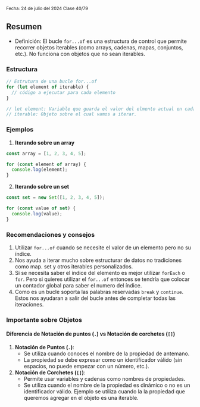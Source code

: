 <sub> Fecha: 24 de julio del 2024 </sub>
<sub> Clase 40/79 </sub>
## Resumen

- Definición: El bucle `for...of` es una estructura de control que permite recorrer objetos iterables (como arrays, cadenas, mapas, conjuntos, etc.). No funciona con objetos que no sean iterables. 
### Estructura

```JavaScript
// Estrutura de una bucle for...of
for (let element of iterable) {
  // código a ejecutar para cada elemento
}

// let element: Variable que guarda el valor del elmento actual en cada iteracion.
// iterable: Objeto sobre el cual vamos a iterar.
```
### Ejemplos

1. **Iterando sobre un array**

```JavaScript
const array = [1, 2, 3, 4, 5];

for (const element of array) {
  console.log(element);
}
```

2. **Iterando sobre un set**

```JavaScript
const set = new Set([1, 2, 3, 4, 5]);

for (const value of set) {
  console.log(value);
}
```
### Recomendaciones y consejos

1. Utilizar `for...of` cuando se necesite el valor de un elemento pero no su índice.
2. Nos ayuda a iterar mucho sobre estructurar de datos no tradiciones como map. set y otros iterables personalizados. 
3. Si se necesita saber el índice del elemento es mejor utilizar `forEach` o `for`. Pero si quieres utilizar el `for...of` entonces se tendría que colocar un contador global para saber el numero del índice.
4. Como es un bucle soporta las palabras reservadas `break` y `continue`. Estos nos ayudaran a salir del bucle antes de completar todas las iteraciones.

### Importante sobre Objetos

#### Diferencia de Notación de puntos (`.`) vs Notación de corchetes (`[]`)

1. **Notación de Puntos (`.`)**:
	- Se utiliza cuando conoces el nombre de la propiedad de antemano.
	- La propiedad se debe expresar como un identificador válido (sin espacios, no puede empezar con un número, etc.).
2. **Notación de Corchetes (`[]`)**:
	- Permite usar variables y cadenas como nombres de propiedades.
	- Se utiliza cuando el nombre de la propiedad es dinámico o no es un identificador válido. Ejemplo se utiliza cuando la la propiedad que queremos agregar en el objeto es una iterable. 